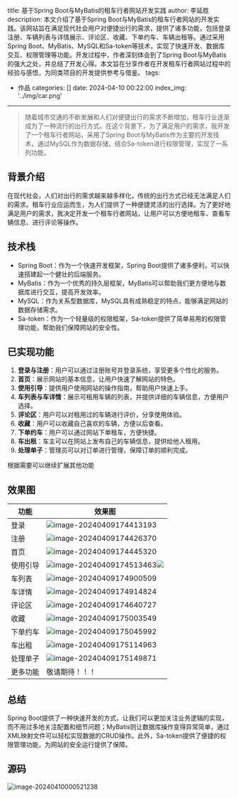 title: 基于Spring Boot与MyBatis的租车行者网站开发实践
author: 李延胜
description: 本文介绍了基于Spring  Boot与MyBatis的租车行者网站的开发实践。该网站旨在满足现代社会用户对便捷出行的需求，提供了诸多功能，包括登录注册、车辆列表与详情展示、评论区、收藏、下单约车、车辆出租等。通过采用Spring  Boot、MyBatis、MySQL和Sa-token等技术，实现了快速开发、数据库交互、权限管理等功能。开发过程中，作者深刻体会到了Spring Boot与MyBatis的强大之处，并总结了开发心得。本文旨在分享作者在开发租车行者网站过程中的经验与感悟，为同类项目的开发提供参考与借鉴。
tags:
  - 作品
categories: []
date: 2024-04-10 00:22:00
index_img: '../img/car.png'
---

> 随着城市交通的不断发展和人们对便捷出行的需求不断增加，租车行业逐渐成为了一种流行的出行方式。在这个背景下，为了满足用户的需求，我开发了一个租车行者网站，采用了Spring Boot与MyBatis作为主要的开发技术，通过MySQL作为数据存储，结合Sa-token进行权限管理，实现了一系列功能。

## 背景介绍

在现代社会，人们对出行的需求越来越多样化，传统的出行方式已经无法满足人们的需求。租车行业应运而生，为人们提供了一种便捷灵活的出行选择。为了更好地满足用户的需求，我决定开发一个租车行者网站，让用户可以方便地租车、查看车辆信息、进行评论等操作。

## 技术栈

- Spring Boot：作为一个快速开发框架，Spring Boot提供了诸多便利，可以快速搭建起一个健壮的后端服务。
- MyBatis：作为一个优秀的持久层框架，MyBatis可以帮助我们更方便地与数据库进行交互，提高开发效率。
- MySQL：作为关系型数据库，MySQL具有成熟稳定的特点，能够满足网站的数据存储需求。
- Sa-token：作为一个轻量级的权限框架，Sa-token提供了简单易用的权限管理功能，帮助我们保障网站的安全性。

## 已实现功能

1. **登录与注册**：用户可以通过注册账号并登录系统，享受更多个性化的服务。
2. **首页**：展示网站的基本信息，让用户快速了解网站的特色。
3. **使用引导**：提供用户使用网站的操作指南，帮助用户快速上手。
4. **车列表与车详情**：展示可租用车辆的列表，并提供详细的车辆信息，方便用户选择。
5. **评论区**：用户可以对租用过的车辆进行评价，分享使用体验。
6. **收藏**：用户可以收藏自己喜欢的车辆，方便以后查看。
7. **下单约车**：用户可以通过网站下单租车，方便快捷。
8. **车出租**：车主可以在网站上发布自己的车辆信息，提供给他人租用。
9. **处理单子**：管理员可以对订单进行管理，保障订单的顺利完成。

根据需要可以继续扩展其他功能

## 效果图 


| 功能     | 效果图                                                       |
| -------- | ------------------------------------------------------------ |
| 登录     | ![image-20240409174413193](http://liyansheng.top/typora/image-20240409174413193.png) |
| 注册     | ![image-20240409174426370](http://liyansheng.top/typora/image-20240409174426370.png) |
| 首页     | ![image-20240409174445320](http://liyansheng.top/typora/image-20240409174445320.png) |
| 使用引导 | ![image-20240409174513463](http://liyansheng.top/typora/image-20240409174513463.png)![](http://liyansheng.top/typora/ad.jpg) |
| 车列表   | ![image-20240409174900509](http://liyansheng.top/typora/image-20240409174900509.png) |
| 车详情   | ![image-20240409174914824](http://liyansheng.top/typora/image-20240409174914824.png) |
| 评论区   | ![image-20240409174640727](http://liyansheng.top/typora/image-20240409174640727.png) |
| 收藏     | ![image-20240409175003549](http://liyansheng.top/typora/image-20240409175003549.png) |
| 下单约车 | ![image-20240409175045992](http://liyansheng.top/typora/image-20240409175045992.png) |
| 车出租   | ![image-20240409175114963](http://liyansheng.top/typora/image-20240409175114963.png) |
| 处理单子 | ![image-20240409175149871](http://liyansheng.top/typora/image-20240409175149871.png) |
| 更多功能 | 敬请期待！！！                                               |



## 总结

Spring Boot提供了一种快速开发的方式，让我们可以更加关注业务逻辑的实现，而不用过多地关注配置和细节问题；MyBatis则让数据库操作变得异常简单，通过XML映射文件可以轻松实现数据的CRUD操作。此外，Sa-token提供了便捷的权限管理功能，为网站的安全运行提供了保障。

## 源码

![image-20240410000521238](http://liyansheng.top/typora/image-20240410000521238.png)